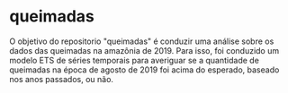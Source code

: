 
# queimadas

<!-- badges: start -->
<!-- badges: end -->

O objetivo do repositorio "queimadas" é conduzir uma análise sobre os dados das queimadas na amazônia de 2019. Para isso, foi conduzido um modelo ETS de séries temporais para averiguar se a quantidade de queimadas na época de agosto de 2019 foi acima do esperado, baseado nos anos passados, ou não.

